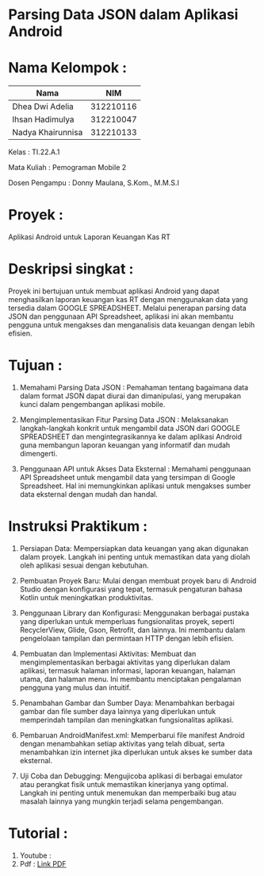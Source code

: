# Parsing Data JSON dalam Aplikasi Android

# Nama Kelompok :

| Nama              | NIM       |
| ----------------- | --------- | 
| Dhea Dwi Adelia   | 312210116 |
| Ihsan Hadimulya   | 312210047 |
| Nadya Khairunnisa | 312210133 |

Kelas      : TI.22.A.1

Mata Kuliah  : Pemograman Mobile 2

Dosen Pengampu  : Donny Maulana, S.Kom., M.M.S.I

# Proyek : 

Aplikasi Android untuk Laporan Keuangan Kas RT

# Deskripsi singkat :

Proyek ini bertujuan untuk membuat aplikasi Android yang dapat menghasilkan laporan keuangan kas RT dengan menggunakan data yang tersedia dalam GOOGLE SPREADSHEET. Melalui penerapan parsing data JSON dan penggunaan API Spreadsheet, aplikasi ini akan membantu pengguna untuk mengakses dan menganalisis data keuangan dengan lebih efisien.

# Tujuan :

1. Memahami Parsing Data JSON : Pemahaman tentang bagaimana data dalam format JSON dapat diurai dan dimanipulasi, yang merupakan kunci dalam pengembangan aplikasi mobile.

2. Mengimplementasikan Fitur Parsing Data JSON : Melaksanakan langkah-langkah konkrit untuk mengambil data JSON dari GOOGLE SPREADSHEET dan mengintegrasikannya ke dalam aplikasi Android guna membangun laporan keuangan yang informatif dan mudah dimengerti.

3. Penggunaan API untuk Akses Data Eksternal : Memahami penggunaan API Spreadsheet untuk mengambil data yang tersimpan di Google Spreadsheet. Hal ini memungkinkan aplikasi untuk mengakses sumber data eksternal dengan mudah dan handal.

# Instruksi Praktikum :

1. Persiapan Data: Mempersiapkan data keuangan yang akan digunakan dalam proyek. Langkah ini penting untuk memastikan data yang diolah oleh aplikasi sesuai dengan kebutuhan.

2. Pembuatan Proyek Baru: Mulai dengan membuat proyek baru di Android Studio dengan konfigurasi yang tepat, termasuk pengaturan bahasa Kotlin untuk meningkatkan produktivitas.

3. Penggunaan Library dan Konfigurasi: Menggunakan berbagai pustaka yang diperlukan untuk memperluas fungsionalitas proyek, seperti RecyclerView, Glide, Gson, Retrofit, dan lainnya. Ini membantu dalam pengelolaan tampilan dan permintaan HTTP dengan lebih efisien.

4. Pembuatan dan Implementasi Aktivitas: Membuat dan mengimplementasikan berbagai aktivitas yang diperlukan dalam aplikasi, termasuk halaman informasi, laporan keuangan, halaman utama, dan halaman menu. Ini membantu menciptakan pengalaman pengguna yang mulus dan intuitif.

5. Penambahan Gambar dan Sumber Daya: Menambahkan berbagai gambar dan file sumber daya lainnya yang diperlukan untuk memperindah tampilan dan meningkatkan fungsionalitas aplikasi.

6. Pembaruan AndroidManifest.xml: Memperbarui file manifest Android dengan menambahkan setiap aktivitas yang telah dibuat, serta menambahkan izin internet jika diperlukan untuk akses ke sumber data eksternal.

7. Uji Coba dan Debugging: Mengujicoba aplikasi di berbagai emulator atau perangkat fisik untuk memastikan kinerjanya yang optimal. Langkah ini penting untuk menemukan dan memperbaiki bug atau masalah lainnya yang mungkin terjadi selama pengembangan.

# Tutorial :

1. Youtube :
2. Pdf : [Link PDF](https://drive.google.com/file/d/1w7GPhnqaSTh_bmsw6OlQkJtd9SVRaGXm/view?usp=drive_link)
